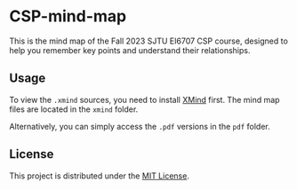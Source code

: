 # CSP-mind-map

This is the mind map of the Fall 2023 SJTU EI6707 CSP course, designed to help you remember key points and understand their relationships.

## Usage

To view the `.xmind` sources, you need to install [XMind](https://www.xmind.cn/download/) first. The mind map files are located in the `xmind` folder.

Alternatively, you can simply access the `.pdf` versions in the `pdf` folder.

## License

This project is distributed under the [MIT License](https://opensource.org/licenses/MIT).
